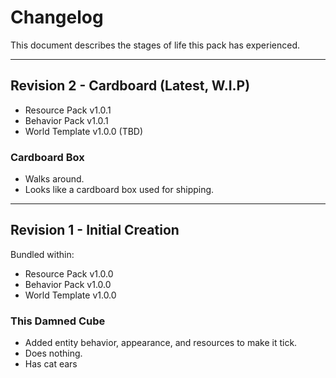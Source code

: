 # Changelog

This document describes the stages of life this pack has experienced.

---

## **Revision 2 - Cardboard** (Latest, W.I.P)

- Resource Pack v1.0.1
- Behavior Pack v1.0.1
- World Template v1.0.0 (TBD)

### Cardboard Box
- Walks around.
- Looks like a cardboard box used for shipping.

---

## Revision 1 - Initial Creation

Bundled within:
- Resource Pack v1.0.0
- Behavior Pack v1.0.0
- World Template v1.0.0

### This Damned Cube
- Added entity behavior, appearance, and resources to make it tick.
- Does nothing.
- Has cat ears

